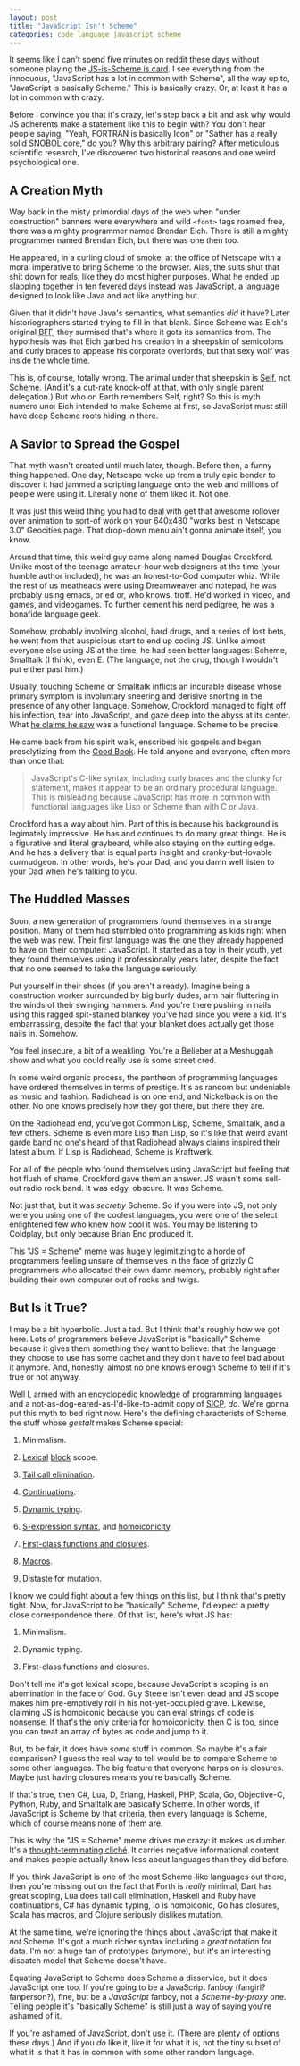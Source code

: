 ```yaml
---
layout: post
title: "JavaScript Isn't Scheme"
categories: code language javascript scheme
---
```


It seems like I can't spend five minutes on reddit these days without someone playing the [JS-is-Scheme is card](http://www.reddit.com/r/programming/comments/1g7gw7/the_angular_team_is_porting_angularjs_to_dart/cahzqav). I see everything from the innocuous, "JavaScript has a lot in common with Scheme", all the way up to, "JavaScript is basically Scheme." This is basically crazy. Or, at least it has a lot in common with crazy.

Before I convince you that it's crazy, let's step back a bit and ask why would JS adherents make a statement like this to begin with? You don't hear people saying, "Yeah, FORTRAN is basically Icon" or "Sather has a really solid SNOBOL core," do you? Why this arbitrary pairing? After meticulous scientific research, I've discovered two historical reasons and one weird psychological one.

## A Creation Myth

Way back in the misty primordial days of the web when "under construction" banners were everywhere and wild `<font>` tags roamed free, there was a mighty programmer named Brendan Eich. There is still a mighty programmer named Brendan Eich, but there was one then too.

He appeared, in a curling cloud of smoke, at the office of Netscape with a moral imperative to bring Scheme to the browser. Alas, the suits shut that shit down for reals, like they do most higher purposes. What he ended up slapping together in ten fevered days instead was JavaScript, a language designed to look like Java and act like anything but.

Given that it didn't have Java's semantics, what semantics *did* it have? Later historiographers started trying to fill in that blank. Since Scheme was Eich's original <abbr title="best friend 4eva <3 <3 <3 ">BFF</abbr>, they surmised that's where it gots its semantics from. The hypothesis was that Eich garbed his creation in a sheepskin of semicolons and curly braces to appease his corporate overlords, but that sexy wolf was inside the whole time.

This is, of course, totally wrong. The animal under that sheepskin is [Self](http://selflanguage.org/), not Scheme. (And it's a cut-rate knock-off at that, with only single parent delegation.) But who on Earth remembers Self, right? So this is myth numero uno: Eich intended to make Scheme at first, so JavaScript must still have deep Scheme roots hiding in there.

## A Savior to Spread the Gospel

That myth wasn't created until much later, though. Before then, a funny thing happened. One day, Netscape woke up from a truly epic bender to discover it had jammed a scripting language onto the web and millions of people were using it. Literally none of them liked it. Not one.

It was just this weird thing you had to deal with get that awesome rollover over animation to sort-of work on your 640x480 "works best in Netscape 3.0" Geocities page. That drop-down menu ain't gonna animate itself, you know.

Around that time, this weird guy came along named Douglas Crockford. Unlike most of the teenage amateur-hour web designers at the time (your humble author included), he was an honest-to-God computer whiz. While the rest of us meatheads were using Dreamweaver and notepad, he was probably using emacs, or ed or, who knows, troff. He'd worked in video, and games, and videogames. To further cement his nerd pedigree, he was a bonafide language geek.

Somehow, probably involving alcohol, hard drugs, and a series of lost bets, he went from that auspicious start to end up coding JS. Unlike almost everyone else using JS at the time, he had seen better languages: Scheme, Smalltalk (I think), even E. (The language, not the drug, though I wouldn't put either past him.)

Usually, touching Scheme or Smalltalk inflicts an incurable disease whose primary symptom is involuntary sneering and derisive snorting in the presence of any other language. Somehow, Crockford managed to fight off his infection, tear into JavaScript, and gaze deep into the abyss at its center. What [he claims he saw](http://www.crockford.com/javascript/javascript.html) was a functional language. Scheme to be precise.

He came back from his spirit walk, enscribed his gospels and began proselytizing from the [Good Book](http://www.amazon.com/dp/0596517742). He told anyone and everyone, often more than once that:

> JavaScript's C-like syntax, including curly braces and the clunky for statement, makes it appear to be an ordinary procedural language. This is misleading because JavaScript has more in common with functional languages like Lisp or Scheme than with C or Java.

Crockford has a way about him. Part of this is because his background is legimately impressive. He has and continues to do many great things. He is a figurative and literal graybeard, while also staying on the cutting edge. And he has a delivery that is equal parts insight and cranky-but-lovable curmudgeon. In other words, he's your Dad, and you damn well listen to your Dad when he's talking to you.

## The Huddled Masses

Soon, a new generation of programmers found themselves in a strange position. Many of them had stumbled onto programming as kids right when the web was new. Their first language was the one they already happened to have on their computer: JavaScript. It started as a toy in their youth, yet they found themselves using it professionally years later, despite the fact that no one seemed to take the language seriously.

Put yourself in their shoes (if you aren't already). Imagine being a construction worker surrounded by big burly dudes, arm hair fluttering in the winds of their swinging hammers. And you're there pushing in nails using this ragged spit-stained blankey you've had since you were a kid. It's embarrassing, despite the fact that your blanket does actually get those nails in. Somehow.

You feel insecure, a bit of a weakling. You're a Belieber at a Meshuggah show and what you could really use is some street cred.

In some weird organic process, the pantheon of programming languages have ordered themselves in terms of prestige. It's as random but undeniable as music and fashion. Radiohead is on one end, and Nickelback is on the other. No one knows precisely how they got there, but there they are.

On the Radiohead end, you've got Common Lisp, Scheme, Smalltalk, and a few others. Scheme is even more Lisp than Lisp, so it's like that weird avant garde band no one's heard of that Radiohead always claims inspired their latest album. If Lisp is Radiohead, Scheme is Kraftwerk.

For all of the people who found themselves using JavaScript but feeling that hot flush of shame, Crockford gave them an answer. JS wasn't some sell-out radio rock band. It was edgy, obscure. It was Scheme.

Not just that, but it was *secretly* Scheme. So if you were into JS, not only were you using one of the coolest languages, you were one of the select enlightened few who knew how cool it was. You may be listening to Coldplay, but only because Brian Eno produced it.

This "JS = Scheme" meme was hugely legimitizing to a horde of programmers feeling unsure of themselves in the face of grizzly C programmers who allocated their own damn memory, probably right after building their own computer out of rocks and twigs.

## But Is it True?

I may be a bit hyperbolic. Just a tad. But I think that's roughly how we got here. Lots of programmers believe JavaScript is "basically" Scheme because it gives them something they want to believe: that the language they choose to use has some cachet and they don't have to feel bad about it anymore. And, honestly, almost no one knows enough Scheme to tell if it's true or not anyway.

Well I, armed with an encyclopedic knowledge of programming languages and a not-as-dog-eared-as-I'd-like-to-admit copy of [SICP](http://mitpress.mit.edu/sicp/), *do*. We're gonna put this myth to bed right now. Here's the defining characterists of Scheme, the stuff whose *gestalt* makes Scheme special:

1. Minimalism.

1. [Lexical](http://c2.com/cgi/wiki?LexicalScoping) [block](http://docs.racket-lang.org/reference/let.html) scope.

1. [Tail call elimination](http://stackoverflow.com/questions/310974/what-is-tail-call-optimization).

1. [Continuations](http://lambda-the-ultimate.org/node/86).

1. [Dynamic typing](http://c2.com/cgi/wiki?TypingQuadrant).

1. [S-expression syntax](https://en.wikipedia.org/wiki/S-expression), and [homoiconicity](http://calculist.org/blog/2012/04/17/homoiconicity-isnt-the-point/).

1. [First-class functions and closures](http://en.wikipedia.org/wiki/Closure_(computer_science)).

1. [Macros](http://c2.com/cgi/wiki?SchemeMacroExamples).

1. Distaste for mutation.

I know we could fight about a few things on this list, but I think that's pretty tight. Now, for JavaScript to be "basically" Scheme, I'd expect a pretty close correspondence there. Of that list, here's what JS has:

1. Minimalism.

1. Dynamic typing.

1. First-class functions and closures.

Don't tell me it's got lexical scope, because JavaScript's scoping is an abomination in the face of God. Guy Steele isn't even dead and JS scope makes him pre-emptively roll in his not-yet-occupied grave. Likewise, claiming JS is homoiconic because you can eval strings of code is nonsense. If that's the only criteria for homoiconicity, then C is too, since you can treat an array of bytes as code and jump to it.

But, to be fair, it does have *some* stuff in common. So maybe it's a fair comparison? I guess the real way to tell would be to compare Scheme to some other languages. The big feature that everyone harps on is closures. Maybe just having closures means you're basically Scheme.

If that's true, then C#, Lua, D, Erlang, Haskell, PHP, Scala, Go, Objective-C, Python, Ruby, and Smalltalk are basically Scheme. In other words, if JavaScript is Scheme by that criteria, then every language is Scheme, which of course means none of them are.

This is why the "JS = Scheme" meme drives me crazy: it makes us dumber. It's a [thought-terminating cliché](http://en.wikipedia.org/wiki/Thought-terminating_clich%C3%A9). It carries negative informational content and makes people actually know less about languages than they did before.

If you think JavaScript is one of the most Scheme-like languages out there, then you're missing out on the fact that Forth is *really* minimal, Dart has great scoping, Lua does tail call elimination, Haskell and Ruby have continuations, C# has dynamic typing, Io is homoiconic, Go has closures, Scala has macros, and Clojure seriously dislikes mutation.

At the same time, we're ignoring the things about JavaScript that make it *not* Scheme. It's got a much richer syntax including a *great* notation for data. I'm not a huge fan of prototypes (anymore), but it's an interesting dispatch model that Scheme doesn't have.

Equating JavaScript to Scheme does Scheme a disservice, but it does JavaScript one too. If you're going to be a JavaScript fanboy (fangirl? fanperson?), fine, but be a *JavaScript* fanboy, not a *Scheme-by-proxy* one. Telling people it's "basically Scheme" is still just a way of saying you're ashamed of it.

If you're ashamed of JavaScript, don't use it. (There are [plenty of options](https://github.com/jashkenas/coffee-script/wiki/List-of-languages-that-compile-to-JS) these days.) And if you *do* like it, like it for what it is, not the tiny subset of what it is that it has in common with some other random language.
